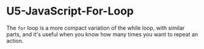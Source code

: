 # U5-JavaScript-For-Loop
 The `for` loop is a more compact variation of the while loop, with similar parts, and it's useful when you know how many times you want to repeat an action.
